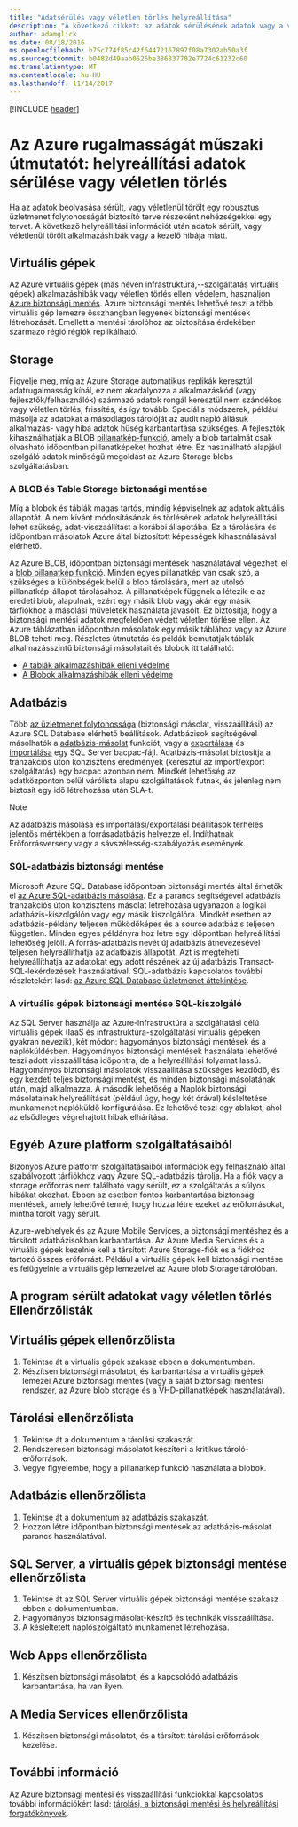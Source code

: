 ```yaml
---
title: "Adatsérülés vagy véletlen törlés helyreállítása"
description: "A következő cikket: az adatok sérülésének adatok vagy a véletlen adattörlés és rugalmas, magas rendelkezésre állású, hiba hibatűrő alkalmazásokhoz tervezéséhez, valamint vészhelyreállítás tervezése alapos ismerete"
author: adamglick
ms.date: 08/18/2016
ms.openlocfilehash: b75c774f85c42f64472167897f08a7302ab50a3f
ms.sourcegitcommit: b0482d49aab0526be386837702e7724c61232c60
ms.translationtype: MT
ms.contentlocale: hu-HU
ms.lasthandoff: 11/14/2017
---
```

[!INCLUDE [header](../_includes/header.md)]
# <a name="azure-resiliency-technical-guidance-recovery-from-data-corruption-or-accidental-deletion"></a>Az Azure rugalmasságát műszaki útmutatót: helyreállítási adatok sérülése vagy véletlen törlés
Ha az adatok beolvasása sérült, vagy véletlenül törölt egy robusztus üzletmenet folytonosságát biztosító terve részeként nehézségekkel egy tervet. A következő helyreállítási információt után adatok sérült, vagy véletlenül törölt alkalmazáshibák vagy a kezelő hibája miatt.

## <a name="virtual-machines"></a>Virtuális gépek
Az Azure virtuális gépek (más néven infrastruktúra,--szolgáltatás virtuális gépek) alkalmazáshibák vagy véletlen törlés elleni védelem, használjon [Azure biztonsági mentés](https://azure.microsoft.com/services/backup/). Azure biztonsági mentés lehetővé teszi a több virtuális gép lemezre összhangban legyenek biztonsági mentések létrehozását. Emellett a mentési tárolóhoz az biztosítása érdekében származó régió régiók replikálható.

## <a name="storage"></a>Storage
Figyelje meg, míg az Azure Storage automatikus replikák keresztül adatrugalmasság kínál, ez nem akadályozza a alkalmazáskód (vagy fejlesztők/felhasználók) származó adatok rongál keresztül nem szándékos vagy véletlen törlés, frissítés, és így tovább. Speciális módszerek, például másolja az adatokat a másodlagos tárolóját az audit napló állásuk alkalmazás- vagy hiba adatok hűség karbantartása szükséges. A fejlesztők kihasználhatják a BLOB [pillanatkép-funkció](https://msdn.microsoft.com/library/azure/ee691971.aspx), amely a blob tartalmát csak olvasható időpontban pillanatképeket hozhat létre. Ez használható alapjául szolgáló adatok minőségű megoldást az Azure Storage blobs szolgáltatásban.

### <a name="blob-and-table-storage-backup"></a>A BLOB és Table Storage biztonsági mentése
Míg a blobok és táblák magas tartós, mindig képviselnek az adatok aktuális állapotát. A nem kívánt módosításának és törlésének adatok helyreállítási lehet szükség, adat-visszaállítást a korábbi állapotába. Ez a tárolására és időpontban másolatok Azure által biztosított képességek kihasználásával elérhető.

Az Azure BLOB, időpontban biztonsági mentések használatával végezheti el a [blob pillanatkép funkció](https://msdn.microsoft.com/library/ee691971.aspx). Minden egyes pillanatkép van csak szó, a szükséges a különbségek belül a blob tárolására, mert az utolsó pillanatkép-állapot tárolásához. A pillanatképek függnek a létezik-e az eredeti blob, alapulnak, ezért egy másik blob vagy akár egy másik tárfiókhoz a másolási műveletek használata javasolt. Ez biztosítja, hogy a biztonsági mentési adatok megfelelően védett véletlen törlése ellen. Az Azure táblázatban időpontban másolatok egy másik táblához vagy az Azure BLOB teheti meg. Részletes útmutatás és példák bemutatják táblák alkalmazásszintű biztonsági másolatait és blobok itt található:

* [A táblák alkalmazáshibák elleni védelme](https://blogs.msdn.microsoft.com/windowsazurestorage/2010/05/03/protecting-your-tables-against-application-errors/)
* [A Blobok alkalmazáshibák elleni védelme](https://blogs.msdn.microsoft.com/windowsazurestorage/2010/04/29/protecting-your-blobs-against-application-errors/)

## <a name="database"></a>Adatbázis
Több [az üzletmenet folytonossága](/azure/sql-database/sql-database-business-continuity/) (biztonsági másolat, visszaállítási) az Azure SQL Database elérhető beállítások. Adatbázisok segítségével másolhatók a [adatbázis-másolat](/azure/sql-database/sql-database-copy/) funkciót, vagy a [exportálása](/azure/sql-database/sql-database-export/) és [importálása](https://msdn.microsoft.com/library/hh710052.aspx) egy SQL Server bacpac-fájl. Adatbázis-másolat biztosítja a tranzakciós úton konzisztens eredmények (keresztül az import/export szolgáltatás) egy bacpac azonban nem. Mindkét lehetőség az adatközponton belül várólista alapú szolgáltatások futnak, és jelenleg nem biztosít egy idő létrehozása után SLA-t.

> [!NOTE]
> Az adatbázis másolása és importálási/exportálási beállítások terhelés jelentős mértékben a forrásadatbázis helyezze el. Indíthatnak Erőforrásverseny vagy a sávszélesség-szabályozás események.
> 
> 

### <a name="sql-database-backup"></a>SQL-adatbázis biztonsági mentése
Microsoft Azure SQL Database időpontban biztonsági mentés által érhetők el [az Azure SQL-adatbázis másolása](/azure/sql-database/sql-database-copy/). Ez a parancs segítségével adatbázis tranzakciós úton konzisztens másolat létrehozása ugyanazon a logikai adatbázis-kiszolgálón vagy egy másik kiszolgálóra. Mindkét esetben az adatbázis-példány teljesen működőképes és a source adatbázis teljesen független. Minden egyes példányra hoz létre egy időpontban helyreállítási lehetőség jelöli. A forrás-adatbázis nevét új adatbázis átnevezésével teljesen helyreállíthatja az adatbázis állapotát. Azt is megteheti helyreállíthatja az adatokat egy adott részének az új adatbázis Transact-SQL-lekérdezések használatával. SQL-adatbázis kapcsolatos további részletekért lásd: [az Azure SQL Database üzletmenet áttekintése](/azure/sql-database/sql-database-business-continuity/).

### <a name="sql-server-on-virtual-machines-backup"></a>A virtuális gépek biztonsági mentése SQL-kiszolgáló
Az SQL Server használja az Azure-infrastruktúra a szolgáltatási célú virtuális gépek (IaaS és infrastruktúra-szolgáltatási virtuális gépeken gyakran nevezik), két módon: hagyományos biztonsági mentések és a naplóküldésben. Hagyományos biztonsági mentések használata lehetővé teszi adott visszaállítása időpontra, de a helyreállítási folyamat lassú. Hagyományos biztonsági másolatok visszaállítása szükséges kezdődő, és egy kezdeti teljes biztonsági mentést, és minden biztonsági másolatának után, majd alkalmazza. A második lehetőség a Naplók biztonsági másolatainak helyreállítását (például úgy, hogy két órával) késleltetése munkamenet naplóküldő konfigurálása. Ez lehetővé teszi egy ablakot, ahol az elsődleges végrehajtott hibák elhárítása.

## <a name="other-azure-platform-services"></a>Egyéb Azure platform szolgáltatásaiból
Bizonyos Azure platform szolgáltatásaiból információk egy felhasználó által szabályozott tárfiókhoz vagy Azure SQL-adatbázis tárolja. Ha a fiók vagy a storage erőforrás nem található vagy sérült, ez a szolgáltatás a súlyos hibákat okozhat. Ebben az esetben fontos karbantartása biztonsági mentések, amely lehetővé tenné, hogy hozza létre ezeket az erőforrásokat, mintha törölt vagy sérült.

Azure-webhelyek és az Azure Mobile Services, a biztonsági mentéshez és a társított adatbázisokban karbantartása. Az Azure Media Services és a virtuális gépek kezelnie kell a társított Azure Storage-fiók és a fiókhoz tartozó összes erőforrást. Például a virtuális gépek kell biztonsági mentése és felügyelnie a virtuális gép lemezeivel az Azure blob Storage tárolóban.

## <a name="checklists-for-data-corruption-or-accidental-deletion"></a>A program sérült adatokat vagy véletlen törlés Ellenőrzőlisták
## <a name="virtual-machines-checklist"></a>Virtuális gépek ellenőrzőlista
1. Tekintse át a virtuális gépek szakasz ebben a dokumentumban.
2. Készítsen biztonsági másolatot, és karbantartása a virtuális gépek lemezei Azure biztonsági mentés (vagy a saját biztonsági mentési rendszer, az Azure blob storage és a VHD-pillanatképek használatával).

## <a name="storage-checklist"></a>Tárolási ellenőrzőlista
1. Tekintse át a dokumentum a tárolási szakaszát.
2. Rendszeresen biztonsági másolatot készíteni a kritikus tároló-erőforrások.
3. Vegye figyelembe, hogy a pillanatkép funkció használata a blobok.

## <a name="database-checklist"></a>Adatbázis ellenőrzőlista
1. Tekintse át a dokumentum az adatbázis szakaszát.
2. Hozzon létre időpontban biztonsági mentések az adatbázis-másolat parancs használatával.

## <a name="sql-server-on-virtual-machines-backup-checklist"></a>SQL Server, a virtuális gépek biztonsági mentése ellenőrzőlista
1. Tekintse át az SQL Server virtuális gépek biztonsági mentése szakasz ebben a dokumentumban.
2. Hagyományos biztonságimásolat-készítő és technikák visszaállítása.
3. A késleltetett naplószolgáltató munkamenet létrehozása.

## <a name="web-apps-checklist"></a>Web Apps ellenőrzőlista
1. Készítsen biztonsági másolatot, és a kapcsolódó adatbázis karbantartása, ha van ilyen.

## <a name="media-services-checklist"></a>A Media Services ellenőrzőlista
1. Készítsen biztonsági másolatot, és a társított tárolási erőforrások kezelése.

## <a name="more-information"></a>További információ
Az Azure biztonsági mentési és visszaállítási funkciókkal kapcsolatos további információkért lásd: [tárolási, a biztonsági mentési és helyreállítási forgatókönyvek](https://azure.microsoft.com/documentation/scenarios/storage-backup-recovery/).


